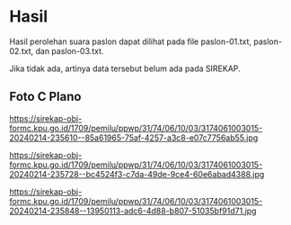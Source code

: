 # Hasil

Hasil perolehan suara paslon dapat dilihat pada file paslon-01.txt, paslon-02.txt, dan paslon-03.txt.

Jika tidak ada, artinya data tersebut belum ada pada SIREKAP.

## Foto C Plano

https://sirekap-obj-formc.kpu.go.id/1709/pemilu/ppwp/31/74/06/10/03/3174061003015-20240214-235610--85a61965-75af-4257-a3c8-e07c7756ab55.jpg

https://sirekap-obj-formc.kpu.go.id/1709/pemilu/ppwp/31/74/06/10/03/3174061003015-20240214-235728--bc4524f3-c7da-49de-9ce4-60e6abad4388.jpg

https://sirekap-obj-formc.kpu.go.id/1709/pemilu/ppwp/31/74/06/10/03/3174061003015-20240214-235848--13950113-adc6-4d88-b807-51035bf91d71.jpg
